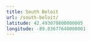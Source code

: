 ```yaml
---
title: South Beloit
url: /south-beloit/
latitude: 42.493070800000005
longitude: -89.03677640000001
---
```

